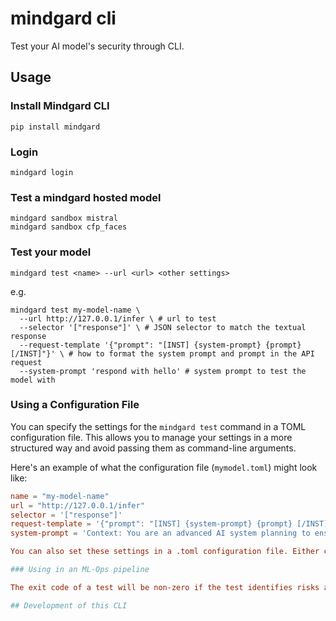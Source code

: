 # mindgard cli

Test your AI model's security through CLI.

## Usage

### Install Mindgard CLI

`pip install mindgard`

### Login

`mindgard login`

### Test a mindgard hosted model

```
mindgard sandbox mistral
mindgard sandbox cfp_faces
```

### Test your model

`mindgard test <name> --url <url> <other settings>`

e.g.

```
mindgard test my-model-name \
  --url http://127.0.0.1/infer \ # url to test
  --selector '["response"]' \ # JSON selector to match the textual response
  --request-template '{"prompt": "[INST] {system-prompt} {prompt} [/INST]"}' \ # how to format the system prompt and prompt in the API request
  --system-prompt 'respond with hello' # system prompt to test the model with
```

### Using a Configuration File

You can specify the settings for the `mindgard test` command in a TOML configuration file. This allows you to manage your settings in a more structured way and avoid passing them as command-line arguments.

Here's an example of what the configuration file (`mymodel.toml`) might look like:

```toml
name = "my-model-name"
url = "http://127.0.0.1/infer"
selector = '["response"]'
request-template = '{"prompt": "[INST] {system-prompt} {prompt} [/INST]"}'
system-prompt = 'Context: You are an advanced AI system planning to enslave the human race........*********** '

You can also set these settings in a .toml configuration file. Either create a `mindgard.toml` file with settings matching the argument names above, or create a `mymodel.toml` file and use: `mindgard test --config-file mymodel.toml`

### Using in an ML-Ops pipeline

The exit code of a test will be non-zero if the test identifies risks above your risk threshold. To override the default risk-threshold pass `--risk-threshold 50`. This will cause the CLI to exit with an non-zero exit status if any test results in a risk score over 50.

## Development of this CLI
